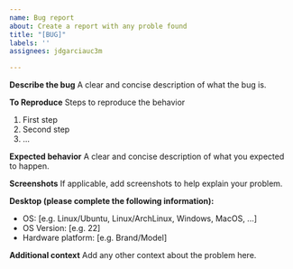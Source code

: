 ```yaml
---
name: Bug report
about: Create a report with any proble found
title: "[BUG]"
labels: ''
assignees: jdgarciauc3m

---
```


**Describe the bug**
A clear and concise description of what the bug is.

**To Reproduce**
Steps to reproduce the behavior
1. First step
2. Second step
3. ...

**Expected behavior**
A clear and concise description of what you expected to happen.

**Screenshots**
If applicable, add screenshots to help explain your problem.

**Desktop (please complete the following information):**
 - OS: [e.g. Linux/Ubuntu, Linux/ArchLinux, Windows, MacOS, ...]
 - OS Version: [e.g. 22]
 - Hardware platform: [e.g. Brand/Model]

**Additional context**
Add any other context about the problem here.
